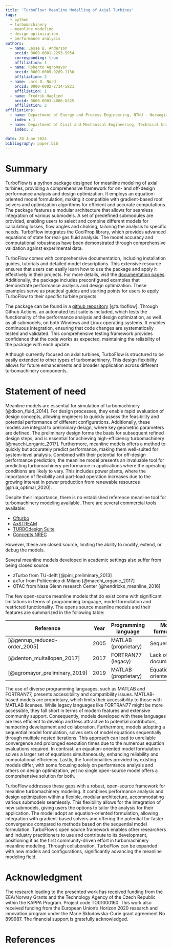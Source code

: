```yaml
---
title: 'TurboFlow: Meanline Modelling of Axial Turbines'
tags:
  - python
  - turbomachinery
  - meanline modeling
  - design optimization
  - performance analysis
authors:
  - name: Lasse B. Anderson
    orcid: 0009-0001-2293-9954
    corresponding: true
    affiliation: 1
  - name: Roberto Agromayor
    orcid: 0009-0009-9289-1130
    affiliation: 2
  - name: Lars O. Nord
    orcid: 0000-0002-2734-5821
    affiliation: 1
  - name: Fredrik Haglind
    orcid: 0000-0003-4086-8325
    affiliation: 2
affiliations:
  - name: Department of Energy and Process Engineering, NTNU - Norwegian University of Science and Technology, Trondheim, Norway
    index : 1
  - name: Department of Civil and Mechanical Engineering, Technical University of Denmark, Kongens Lyngby, Denmark
    index: 2

date: 20 June 2024
bibliography: paper.bib
---
```


# Summary

TurboFlow is a python package designed for meanline modeling of axial turbines, providing a comprehensive framework for on- and off-design performance analysis and design optimization. 
It employs an equation-oriented model formulation, making it compatible with gradient-based root solvers and optimization algorithms for efficient and accurate computations.
The package features a modular architecture that allows for seamless integration of various submodels.  A set of predefined submodules are provided, enabling users to 
select and combine different models for calculating losses, flow angles and choking, tailoring the analysis to specific needs. TurboFlow integrates the CoolProp library, 
which provides advanced equations of state for real-gas fluid analysis. The model accuracy and computational robustness have been demonstrated through comprehensive validation 
against experimental data. 

TurboFlow comes with comprehensive documentation, including installation guides, tutorials and detailed model descriptions. 
This extensive resource ensures that users can easily learn how to use the package and apply it effectively in their projects. For more details, visit the [documentation pages](https://turbo-sim.github.io/TurboFlow/).
Additionally, the package includes preconfigured examples that demonstrate performance analysis and design optimization. These examples serve as practical guides and starting points for users to 
apply TurboFlow to their specific turbine projects. 

The package can be found in a [github repository](https://github.com/turbo-sim/TurboFlow) [@turboflow]. Through Github Actions, an automated test suite is included, which tests the functionality of the performance analysis and design optimization, as well as all submodels, on both Windows and Linux operating systems. It enables continuous integration, 
ensuring that code changes are systematically tested and validated. This comprehensive testing framework provides confidence that the code works as expected, maintaining the reliability of 
the package with each update.

Although currently focused on axial turbines, TurboFlow is structured to be easily extended to other types of turbomachinery. This design flexibility allows for future enhancements and broader 
application across different turbomachinery components.

# Statement of need

Meanline models are essential for simulation of turbomachinery [@dixon_fluid_2014]. For design processes, they enable rapid evaluation of design concepts, allowing engineers to quickly assess the feasibility and potential 
performance of different configurations. Additionally, these models are integral to preliminary design, where key geometric parameters are defined. The preliminary design forms the basis for subsequent refined design steps, and is essential for achieving high-efficiency turbomachinery [@macchi_organic_2017]. 
Furthermore, meanline models offers a method to quickly but accurately predict performance, making them well-suited for system-level analysis. Combined with their potential for 
off-design performance prediction, the meanline model presents an invaluable tool for predicting turbomachinery performance in applications where the operating conditions are likely to vary. 
This includes power plants, where the importance of flexibility and part-load operation increases due to the growing interest in power production from renewable resources [@rua_optimal_2020].

Despite their importance, there is no established reference meanline tool for turbomachinery modeling available. There are several commercial tools available:

- [Cfturbo](https://cfturbo.com/)
- [AxSTREAM](https://www.softinway.com/software/)
- [TURBOdesign Suite](https://www.adtechnology.com/products)
- [Concepts NREC](https://www.conceptsnrec.com/turbomachinery-software-solutions)

However, these are closed source, limiting the ability to modify, extend, or debug the models. 

Several meanline models developed in academic settings also suffer from being closed source:

- zTurbo from TU-delft [@pini_preliminary_2013]
- axTur from Politecnico di Milano [@macchi_organic_2017]
- OTAC from Nasa Glenn research Center [@hendricks_meanline_2016]

The few open-source meanline models that do exist come with significant limitations in terms of programming language, model formulation and restricted functionality. 
The opens source meanline models and their features are summarized in the following table: 

| Reference                          | Year | Programming language | Model formulation     | Functionalities      | 
|------------------------------------|------|----------------------|-----------------------|----------------------|
| [@genrup_reduced-order_2005]       | 2005 | MATLAB (proprietary) | Sequential            | Performance analysis |
| [@denton_multallopen_2017]         | 2017 | FORTRAN77 (legacy)   | Lack of documentation | Design optimization  |
| [@agromayor_preliminary_2019]      | 2019 | MATLAB (proprietary) | Equation-oriented     | Design optimization  |

The use of diverse programming languages, such as MATLAB and FORTRAN77, presents accessibility and compatibility issues. MATLAB-based models are proprietary, which limits their accessibility to those with MATLAB licenses.
While legacy languages like FORTRAN77 might be more accessible, they fall short in terms of modern features and extensive community support. Consequently, models developed with these languages are less efficient to develop and less attractive to potential contributors, hampering development and collaboration. Furthermore, models adopting a sequential model formulation, solves sets of model equations sequentially through multiple nested iterations. This approach can lead to unreliable convergence and prolonged execution times due to the numerous equation evaluations required. In contrast, an equation-oriented model formulation solves a larger set of equations simultaneously, enhancing reliability and computational efficiency. Lastly, the functionalities provided by existing models differ, with some focusing solely on performance analysis and others on design optimization, yet no single open-source model offers a comprehensive solution for both. 

TurboFlow addresses these gaps with a robust, open-source framework for meanline turbomachinery modeling. It combines performance analysis and design optimization within a flexible, modular 
architecture, accommodating various submodels seamlessly. This flexibility allows for the integration of new submodels, giving users the options to tailor the analysis for their application. 
The model adopt an equation-oriented formulation, allowing integration with gradient-based solvers and offering the potential for faster convergence compared to methods based on the sequential model formulation.
TurboFlow’s open source framework enables other researchers and industry practitioners to use and contribute to its development, positioning it as the first community-driven effort in 
turbomachinery meanline modeling. Through collaboration, TurboFlow can be expanded with new models and configurations, significantly advancing the meanline modeling field.

# Acknowledgment
The research leading to the presented work has received funding from the EEA/Norway Grants and the Technology Agency of the Czech Republic within the KAPPA Program. 
Project code TO01000160. This work also received funding from the European Union’s Horizon 2020 research and innovation program under the Marie Skłodowska-Curie 
grant agreement No 899987. The financial support is gratefully acknowledged.

# References
